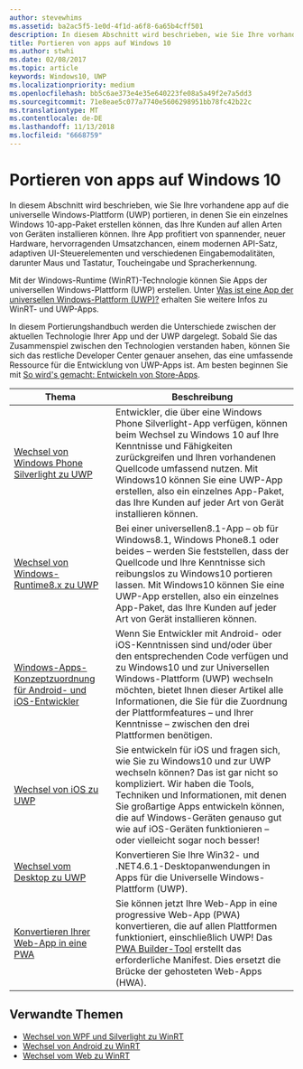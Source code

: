 ```yaml
---
author: stevewhims
ms.assetid: ba2ac5f5-1e0d-4f1d-a6f8-6a65b4cff501
description: In diesem Abschnitt wird beschrieben, wie Sie Ihre vorhandene app auf die universelle Windows-Plattform (UWP) portieren, in denen Sie ein einzelnes Windows 10-app-Paket erstellen können, das Ihre Kunden auf allen Arten von Geräten installieren können. Ihre App profitiert von spannender, neuer Hardware, hervorragenden Umsatzchancen, einem modernen API-Satz, adaptiven UI-Steuerelementen und verschiedenen Eingabemodalitäten, darunter Maus und Tastatur, Toucheingabe und Spracherkennung.
title: Portieren von apps auf Windows 10
ms.author: stwhi
ms.date: 02/08/2017
ms.topic: article
keywords: Windows10, UWP
ms.localizationpriority: medium
ms.openlocfilehash: bb5c6ae373e4e35e640223fe08a5a49f2e7a5dd3
ms.sourcegitcommit: 71e8eae5c077a7740e5606298951bb78fc42b22c
ms.translationtype: MT
ms.contentlocale: de-DE
ms.lasthandoff: 11/13/2018
ms.locfileid: "6668759"
---
```

# <a name="porting-apps-to-windows10"></a>Portieren von apps auf Windows 10


In diesem Abschnitt wird beschrieben, wie Sie Ihre vorhandene app auf die universelle Windows-Plattform (UWP) portieren, in denen Sie ein einzelnes Windows 10-app-Paket erstellen können, das Ihre Kunden auf allen Arten von Geräten installieren können. Ihre App profitiert von spannender, neuer Hardware, hervorragenden Umsatzchancen, einem modernen API-Satz, adaptiven UI-Steuerelementen und verschiedenen Eingabemodalitäten, darunter Maus und Tastatur, Toucheingabe und Spracherkennung.

Mit der Windows-Runtime (WinRT)-Technologie können Sie Apps der universellen Windows-Plattform (UWP) erstellen. Unter [Was ist eine App der universellen Windows-Plattform (UWP)?](https://msdn.microsoft.com/library/windows/apps/dn726767) erhalten Sie weitere Infos zu WinRT- und UWP-Apps.

In diesem Portierungshandbuch werden die Unterschiede zwischen der aktuellen Technologie Ihrer App und der UWP dargelegt. Sobald Sie das Zusammenspiel zwischen den Technologien verstanden haben, können Sie sich das restliche Developer Center genauer ansehen, das eine umfassende Ressource für die Entwicklung von UWP-Apps ist. Am besten beginnen Sie mit [So wird's gemacht: Entwickeln von Store-Apps](https://msdn.microsoft.com/library/windows/apps/dn726537).

| Thema | Beschreibung |
|-------|-------------|
| [Wechsel von Windows Phone Silverlight zu UWP](wpsl-to-uwp-root.md) | Entwickler, die über eine Windows Phone Silverlight-App verfügen, können beim Wechsel zu Windows 10 auf Ihre Kenntnisse und Fähigkeiten zurückgreifen und Ihren vorhandenen Quellcode umfassend nutzen. Mit Windows10 können Sie eine UWP-App erstellen, also ein einzelnes App-Paket, das Ihre Kunden auf jeder Art von Gerät installieren können. |
| [Wechsel von Windows-Runtime8.x zu UWP](w8x-to-uwp-root.md) | Bei einer universellen8.1-App – ob für Windows8.1, Windows Phone8.1 oder beides – werden Sie feststellen, dass der Quellcode und Ihre Kenntnisse sich reibungslos zu Windows10 portieren lassen. Mit Windows10 können Sie eine UWP-App erstellen, also ein einzelnes App-Paket, das Ihre Kunden auf jeder Art von Gerät installieren können. |
| [Windows-Apps-Konzeptzuordnung für Android- und iOS-Entwickler](android-ios-uwp-map.md) | Wenn Sie Entwickler mit Android- oder iOS-Kenntnissen sind und/oder über den entsprechenden Code verfügen und zu Windows10 und zur Universellen Windows-Plattform (UWP) wechseln möchten, bietet Ihnen dieser Artikel alle Informationen, die Sie für die Zuordnung der Plattformfeatures – und Ihrer Kenntnisse – zwischen den drei Plattformen benötigen. |
| [Wechsel von iOS zu UWP](ios-to-uwp-root.md) | Sie entwickeln für iOS und fragen sich, wie Sie zu Windows10 und zur UWP wechseln können? Das ist gar nicht so kompliziert. Wir haben die Tools, Techniken und Informationen, mit denen Sie großartige Apps entwickeln können, die auf Windows-Geräten genauso gut wie auf iOS-Geräten funktionieren – oder vielleicht sogar noch besser! |
| [Wechsel vom Desktop zu UWP](desktop-to-uwp-root.md) | Konvertieren Sie Ihre Win32- und .NET4.6.1-Desktopanwendungen in Apps für die Universelle Windows-Plattform (UWP). |
| [Konvertieren Ihrer Web-App in eine PWA](https://docs.microsoft.com/microsoft-edge/progressive-web-apps) | Sie können jetzt Ihre Web-App in eine progressive Web-App (PWA) konvertieren, die auf allen Plattformen funktioniert, einschließlich UWP! Das [PWA Builder-Tool](https://www.pwabuilder.com) erstellt das erforderliche Manifest. Dies ersetzt die Brücke der gehosteten Web-Apps (HWA). |

## <a name="related-topics"></a>Verwandte Themen

* [Wechsel von WPF und Silverlight zu WinRT](https://msdn.microsoft.com/library/windows/apps/dn263237)
* [Wechsel von Android zu WinRT](https://msdn.microsoft.com/library/windows/apps/jj945421)
* [Wechsel vom Web zu WinRT](https://msdn.microsoft.com/library/windows/apps/hh465151)
